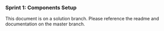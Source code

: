 ### Sprint 1: Components Setup

This document is on a solution branch. Please reference the readme and documentation on the master branch.
